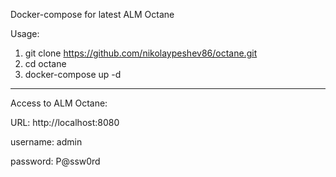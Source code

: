Docker-compose for latest ALM Octane

Usage:

1. git clone https://github.com/nikolaypeshev86/octane.git
2. cd octane
3. docker-compose up -d
-------------------------------------------------------

Access to ALM Octane:

URL: http://localhost:8080

username: admin

password: P@ssw0rd
